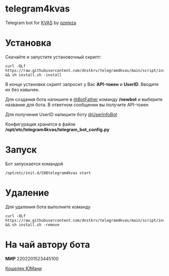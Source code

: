 # telegram4kvas
Telegram bot for [KVAS](https://github.com/qzeleza/kvas) by [qzeleza](https://github.com/qzeleza)

# Установка
Скачайте и запустите установочный скрипт:
```
curl -OLf https://raw.githubusercontent.com/dnstkrv/telegram4kvas/main/script/install.sh && sh install.sh -install
```
В конце установки скрипт запросит у Вас **API-токен** и **UserID**. Вводите их без кавычек.

Для создания бота напишите в [@BotFather](https://t.me/BotFather) команду **/newbot** и выберите название для бота. В ответном сообщении вы получите API-токен

Для получения UserID напишите боту [@UserInfoBot](https://t.me/userinfobot)

Конфигурация хранится в файле **/opt/etc/telegram4kvas/telegram_bot_config.py**


# Запуск
Бот запускается командой 
```
/opt/etc/init.d/S98telegram4kvas start
```
# Удаление
Для удаления бота выполните команду
```
curl -OLf https://raw.githubusercontent.com/dnstkrv/telegram4kvas/main/script/install.sh && sh install.sh -remove
```
# На чай автору бота

**МИР** 2202201523445100

[Кошелек ЮМани](https://yoomoney.ru/to/410013576101136) 

